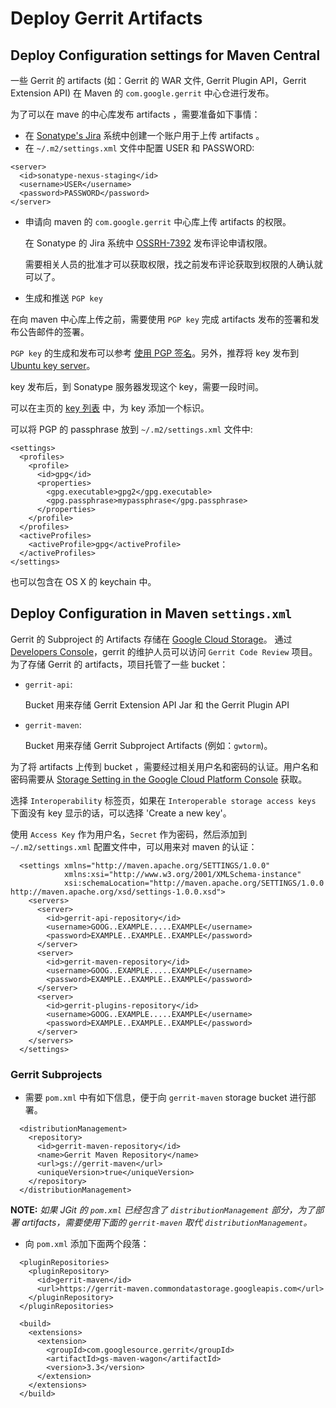 # Deploy Gerrit Artifacts

## Deploy Configuration settings for Maven Central

一些 Gerrit 的 artifacts (如：Gerrit 的 WAR 文件, Gerrit Plugin API，Gerrit Extension API) 在 Maven 的 `com.google.gerrit` 中心仓进行发布。

为了可以在 mave 的中心库发布 artifacts ，需要准备如下事情：

* 在 [Sonatype's Jira](https://issues.sonatype.org/secure/Signup!default.jspa) 系统中创建一个账户用于上传 artifacts 。
* 在 `~/.m2/settings.xml` 文件中配置 USER 和 PASSWORD:

```
<server>
  <id>sonatype-nexus-staging</id>
  <username>USER</username>
  <password>PASSWORD</password>
</server>
```

* 申请向 maven 的 `com.google.gerrit` 中心库上传 artifacts 的权限。

    在 Sonatype 的 Jira 系统中 [OSSRH-7392](https://issues.sonatype.org/browse/OSSRH-7392) 发布评论申请权限。

    需要相关人员的批准才可以获取权限，找之前发布评论获取到权限的人确认就可以了。

* 生成和推送 `PGP key`

在向 maven 中心库上传之前，需要使用 `PGP key` 完成 artifacts 发布的签署和发布公告邮件的签署。

`PGP key` 的生成和发布可以参考 [使用 PGP 签名](http://central.sonatype.org/pages/working-with-pgp-signatures.html)。另外，推荐将 key 发布到 [Ubuntu key server](https://keyserver.ubuntu.com/)。

key 发布后，到 Sonatype 服务器发现这个 key，需要一段时间。

可以在主页的 [key 列表](https://gerrit.googlesource.com/homepage/+/md-pages/releases/public-keys.md) 中，为 key 添加一个标识。

可以将 PGP 的 passphrase 放到 `~/.m2/settings.xml` 文件中:

```
<settings>
  <profiles>
    <profile>
      <id>gpg</id>
      <properties>
        <gpg.executable>gpg2</gpg.executable>
        <gpg.passphrase>mypassphrase</gpg.passphrase>
      </properties>
    </profile>
  </profiles>
  <activeProfiles>
    <activeProfile>gpg</activeProfile>
  </activeProfiles>
</settings>
```

也可以包含在 OS X 的 keychain 中。

## Deploy Configuration in Maven `settings.xml`

Gerrit 的 Subproject 的 Artifacts 存储在 [Google Cloud Storage](https://developers.google.com/storage/)。
通过 [Developers Console](https://console.developers.google.com/project/164060093628)，gerrit 的维护人员可以访问 `Gerrit Code Review` 项目。为了存储 Gerrit 的 artifacts，项目托管了一些 bucket：

* `gerrit-api`:

    Bucket 用来存储 Gerrit Extension API Jar 和 the Gerrit Plugin API

* `gerrit-maven`:

    Bucket 用来存储 Gerrit Subproject Artifacts (例如：`gwtorm`)。

为了将 artifacts 上传到 bucket ，需要经过相关用户名和密码的认证。用户名和密码需要从 [Storage Setting in the Google Cloud Platform Console](https://console.cloud.google.com/storage/settings?project=api-project-164060093628) 获取。

选择 `Interoperability` 标签页，如果在 `Interoperable storage access keys` 下面没有 key 显示的话，可以选择 'Create a new key'。

使用 `Access Key` 作为用户名，`Secret` 作为密码，然后添加到 `~/.m2/settings.xml` 配置文件中，可以用来对 maven 的认证：

```
  <settings xmlns="http://maven.apache.org/SETTINGS/1.0.0"
            xmlns:xsi="http://www.w3.org/2001/XMLSchema-instance"
            xsi:schemaLocation="http://maven.apache.org/SETTINGS/1.0.0 http://maven.apache.org/xsd/settings-1.0.0.xsd">
    <servers>
      <server>
        <id>gerrit-api-repository</id>
        <username>GOOG..EXAMPLE.....EXAMPLE</username>
        <password>EXAMPLE..EXAMPLE..EXAMPLE</password>
      </server>
      <server>
        <id>gerrit-maven-repository</id>
        <username>GOOG..EXAMPLE.....EXAMPLE</username>
        <password>EXAMPLE..EXAMPLE..EXAMPLE</password>
      </server>
      <server>
        <id>gerrit-plugins-repository</id>
        <username>GOOG..EXAMPLE.....EXAMPLE</username>
        <password>EXAMPLE..EXAMPLE..EXAMPLE</password>
      </server>
    </servers>
  </settings>
```

### Gerrit Subprojects

* 需要 `pom.xml` 中有如下信息，便于向 `gerrit-maven` storage bucket 进行部署。

```
  <distributionManagement>
    <repository>
      <id>gerrit-maven-repository</id>
      <name>Gerrit Maven Repository</name>
      <url>gs://gerrit-maven</url>
      <uniqueVersion>true</uniqueVersion>
    </repository>
  </distributionManagement>
```

**NOTE:**
*如果 JGit 的 `pom.xml` 已经包含了 `distributionManagement` 部分，为了部署 artifacts，需要使用下面的 `gerrit-maven` 取代 `distributionManagement`。*

* 向 `pom.xml` 添加下面两个段落：

```
  <pluginRepositories>
    <pluginRepository>
      <id>gerrit-maven</id>
      <url>https://gerrit-maven.commondatastorage.googleapis.com</url>
    </pluginRepository>
  </pluginRepositories>
```

```
  <build>
    <extensions>
      <extension>
        <groupId>com.googlesource.gerrit</groupId>
        <artifactId>gs-maven-wagon</artifactId>
        <version>3.3</version>
      </extension>
    </extensions>
  </build>
```

